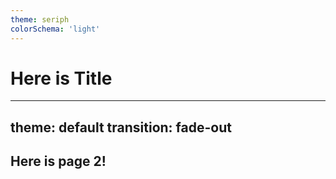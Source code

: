 ```yaml
---
theme: seriph
colorSchema: 'light'
---
```


# Here is Title


---
theme: default
transition: fade-out
---

## Here is page 2!

